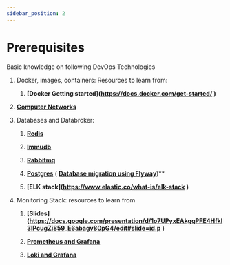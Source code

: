```yaml
---
sidebar_position: 2
---
```


# Prerequisites


Basic knowledge on following DevOps Technologies

1. Docker, images, containers: Resources to learn from:

    1. **[Docker Getting started](<https://docs.docker.com/get-started/> )**

 2. **[Computer Networks](https://www.coursera.org/learn/computer-networking)**



 3. Databases and Databroker:

    1. **[Redis](<https://redis.com/ebook/redis-in-action/>)**

    2. **[Immudb](<https://docs.immudb.io/1.4.1/immudb.html>)**

    3. **[Rabbitmq](<https://www.rabbitmq.com/getstarted.html>)**

    4. **[Postgres](<https://www.postgresql.org/docs/14/tutorial.html>)** ( **[Database migration using Flyway](<https://documentation.red-gate.com/fd/why-database-migrations-184127574.html>)**)**

    5. **[ELK stack](<https://www.elastic.co/what-is/elk-stack> )**

 4. Monitoring Stack: resources to learn from 

    1. **[Slides](<https://docs.google.com/presentation/d/1o7UPyxEAkgqPFE4Hfkl3IPcugZi859_E6abagv80pG4/edit#slide=id.p> )**
 
    2. **[Prometheus and Grafana](<https://grafana.com/go/webinar/intro-to-prometheus-and-grafana/>)**

    3. **[Loki and Grafana](<https://grafana.com/go/webinar/intro-to-loki-like-prometheus-but-for-logs/>)**



